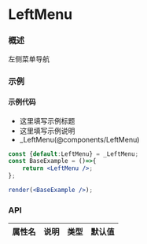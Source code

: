 
# LeftMenu


### 概述

左侧菜单导航


### 示例

#### 示例代码

- 这里填写示例标题
- 这里填写示例说明
- _LeftMenu(@components/LeftMenu)

```jsx
const {default:LeftMenu} = _LeftMenu;
const BaseExample = ()=>{
    return <LeftMenu />;
};

render(<BaseExample />);

```


### API

|属性名|说明|类型|默认值|
|  ---  | ---  | --- | --- |

